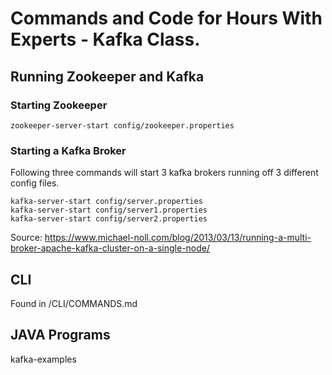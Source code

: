 # Commands and Code for Hours With Experts - Kafka Class.

## Running Zookeeper and Kafka

### Starting Zookeeper
```
zookeeper-server-start config/zookeeper.properties
```

### Starting a Kafka Broker
Following three commands will start 3 kafka brokers running off 3 different config files.
```
kafka-server-start config/server.properties
kafka-server-start config/server1.properties
kafka-server-start config/server2.properties
```
Source: https://www.michael-noll.com/blog/2013/03/13/running-a-multi-broker-apache-kafka-cluster-on-a-single-node/

## CLI
Found in /CLI/COMMANDS.md

## JAVA Programs
kafka-examples